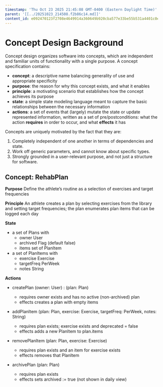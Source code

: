 ```yaml
---
timestamp: 'Thu Oct 23 2025 21:45:08 GMT-0400 (Eastern Daylight Time)'
parent: '[[../20251023_214508.f2b86c14.md]]'
content_id: e092470123f2708e4649914a360649b920cba577e33be55b531a4401c0e90f95
---
```


# Concept Design Background

Concept design organizes software into concepts, which are independent and familiar units of functionality with a single purpose. A concept specification contains:

* **concept**: a descriptive name balancing generality of use and appropriate specificity
* **purpose**: the reason for why this concept exists, and what it enables
* **principle**: a motivating scenario that establishes how the concept achieves its purpose
* **state**: a simple state modeling language meant to capture the basic relationships between the necessary information
* **actions**: a set of events that (largely) mutate the state or update represented information, written as a set of pre/postconditions: what the action **requires** in order to occur, and what **effects** it has

Concepts are uniquely motivated by the fact that they are:

1. Completely independent of one another in terms of dependencies and state.
2. Work off generic parameters, and cannot know about specific types.
3. Strongly grounded in a user-relevant purpose, and not just a structure for software.

## Concept: RehabPlan

**Purpose** Define the athlete’s routine as a selection of exercises and target frequencies

**Principle** An athlete creates a plan by selecting exercises from the library and setting target frequencies; the plan enumerates plan items that can be logged each day

**State**

* a set of Plans with
  * owner User
  * archived Flag (default false)
  * items set of PlanItem
* a set of PlanItems with
  * exercise Exercise
  * targetFreq PerWeek
  * notes String

**Actions**

* createPlan (owner: User) : (plan: Plan)
  * requires owner exists and has no active (non-archived) plan
  * effects creates a plan with empty items

* addPlanItem (plan: Plan, exercise: Exercise, targetFreq: PerWeek, notes: String)
  * requires plan exists; exercise exists and deprecated = false
  * effects adds a new PlanItem to plan.items

* removePlanItem (plan: Plan, exercise: Exercise)
  * requires plan exists and an item for exercise exists
  * effects removes that PlanItem

* archivePlan (plan: Plan)
  * requires plan exists
  * effects sets archived := true (not shown in daily view)
